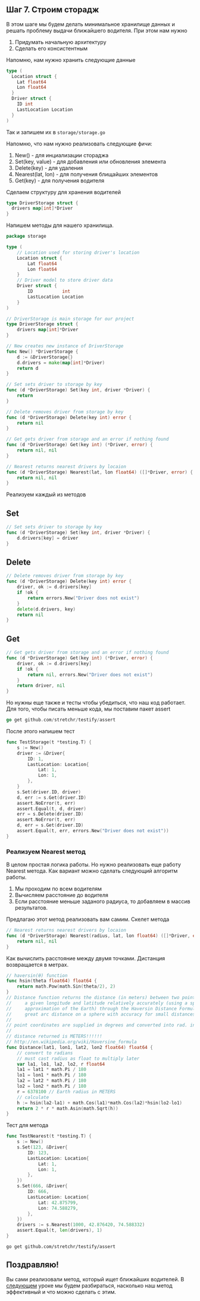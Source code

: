 ## Шаг 7. Строим сторадж

В этом шаге мы будем делать минимальное хранилище данных и решать проблему выдачи ближайшего водителя. При этом нам нужно

1. Придумать начальную архитектуру
2. Сделать его консистентным


Напомню, нам нужно хранить следующие данные
```Go
type (
  Location struct {
    Lat float64
    Lon float64
  }
  Driver struct {
    ID int 
    LastLocation Location
  }
)
```
Так и запишем их в `storage/storage.go`

Напомню, что нам нужно реализовать следующие фичи:

1. New() - для инциализации стораджа
2. Set(key, value) - для добавления или обновления элемента
3. Delete(key) - для удаления
4. Nearest(lat, lon) - для получения блищайших элементов
5. Get(key) - для получения водителя

Сделаем структуру для хранения водителей
```Go
type DriverStorage struct {
  drivers map[int]*Driver
}
```

Напишем методы для нашего хранилища. 
```Go
package storage

type (
	// Location used for storing driver's location
	Location struct {
		Lat float64
		Lon float64
	}
	// Driver model to store driver data
	Driver struct {
		ID           int
		LastLocation Location
	}
)

// DriverStorage is main storage for our project
type DriverStorage struct {
	drivers map[int]*Driver
}

// New creates new instance of DriverStorage
func New() *DriverStorage {
	d := &DriverStorage{}
	d.drivers = make(map[int]*Driver)
	return d
}

// Set sets driver to storage by key
func (d *DriverStorage) Set(key int, driver *Driver) {
	return
}

// Delete removes driver from storage by key
func (d *DriverStorage) Delete(key int) error {
	return nil
}

// Get gets driver from storage and an error if nothing found
func (d *DriverStorage) Get(key int) (*Driver, error) {
	return nil, nil
}

// Nearest returns nearest drivers by locaion
func (d *DriverStorage) Nearest(lat, lon float64) ([]*Driver, error) {
	return nil, nil
}
```

Реализуем каждый из методов

## Set

```Go
// Set sets driver to storage by key
func (d *DriverStorage) Set(key int, driver *Driver) {
	d.drivers[key] = driver
}
```

## Delete

```Go
// Delete removes driver from storage by key
func (d *DriverStorage) Delete(key int) error {
	driver, ok := d.drivers[key]
	if !ok {
		return errors.New("Driver does not exist")
	}
	delete(d.drivers, key)
	return nil
}
```

## Get

```Go
// Get gets driver from storage and an error if nothing found
func (d *DriverStorage) Get(key int) (*Driver, error) {
	driver, ok := d.drivers[key]
	if !ok {
		return nil, errors.New("Driver does not exist")
	}
	return driver, nil
}
```
Но нужны еще также и тесты чтобы убедиться, что наш код работает.
Для того, чтобы писать меньше кода, мы поставим пакет assert
```Go
go get github.com/stretchr/testify/assert
```
После этого напишем тест
```Go
func TestStorage(t *testing.T) {
	s := New()
	driver := &Driver{
		ID: 1,
		LastLocation: Location{
			Lat: 1,
			Lon: 1,
		},
	}
	s.Set(driver.ID, driver)
	d, err := s.Get(driver.ID)
	assert.NoError(t, err)
	assert.Equal(t, d, driver)
	err = s.Delete(driver.ID)
	assert.NoError(t, err)
	d, err = s.Get(driver.ID)
	assert.Equal(t, err, errors.New("Driver does not exist"))
}
```

### Реализуем Nearest метод
В целом простая логика работы. Но нужно реализовать еще работу Nearest метода.
Как вариант можно сделать следующий алгоритм работы.

1. Мы проходим по всем водителям
2. Вычисляем расстояние до водителя
3. Если расстояние меньше заданого радиуса, то добавляем в массив результатов.


Предлагаю этот метод реализовать вам самим.
Скелет метода

```Go
// Nearest returns nearest drivers by locaion
func (d *DriverStorage) Nearest(radius, lat, lon float64) ([]*Driver, error) {
	return nil, nil
}
```
Как вычислить расстояние между двумя точками. Дистанция возвращается в метрах.

```Go
// haversin(θ) function
func hsin(theta float64) float64 {
	return math.Pow(math.Sin(theta/2), 2)
}
// Distance function returns the distance (in meters) between two points of
//     a given longitude and latitude relatively accurately (using a spherical
//     approximation of the Earth) through the Haversin Distance Formula for
//     great arc distance on a sphere with accuracy for small distances
//
// point coordinates are supplied in degrees and converted into rad. in the func
//
// distance returned is METERS!!!!!!
// http://en.wikipedia.org/wiki/Haversine_formula
func Distance(lat1, lon1, lat2, lon2 float64) float64 {
	// convert to radians
	// must cast radius as float to multiply later
	var la1, lo1, la2, lo2, r float64
	la1 = lat1 * math.Pi / 180
	lo1 = lon1 * math.Pi / 180
	la2 = lat2 * math.Pi / 180
	lo2 = lon2 * math.Pi / 180
	r = 6378100 // Earth radius in METERS
	// calculate
	h := hsin(la2-la1) + math.Cos(la1)*math.Cos(la2)*hsin(lo2-lo1)
	return 2 * r * math.Asin(math.Sqrt(h))
}
```

Тест для метода

```Go
func TestNearest(t *testing.T) {
	s := New()
	s.Set(123, &Driver{
		ID: 123,
		LastLocation: Location{
			Lat: 1,
			Lon: 1,
		},
	})
	s.Set(666, &Driver{
		ID: 666,
		LastLocation: Location{
			Lat: 42.875799,
			Lon: 74.588279,
		},
	})
	drivers := s.Nearest(1000, 42.876420, 74.588332)
	assert.Equal(t, len(drivers), 1)
}
```

```
go get github.com/stretchr/testify/assert
```

## Поздравляю! 
Вы сами реализовали метод, который ищет ближайших водителей. В [следующем](../step08/README.md) уроке мы будем разбираться, насколько наш метод эффективный и что можно сделать с этим.
